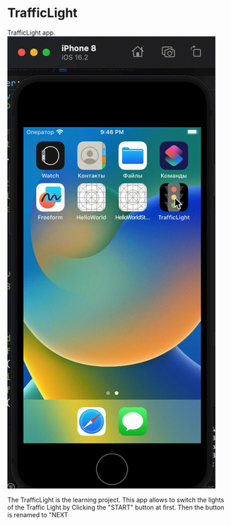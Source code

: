 # TrafficLight
TrafficLight app.
![](Untitled.gif)


The TrafficLight is the learning project. This app allows to switch the lights of the Traffic Light by Clicking the "START" button at first. Then the button is renamed to "NEXT

